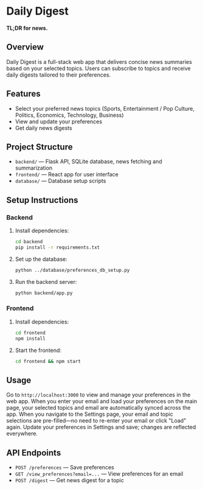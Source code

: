 # Daily Digest

**TL;DR for news.**

## Overview
Daily Digest is a full-stack web app that delivers concise news summaries based on your selected topics. Users can subscribe to topics and receive daily digests tailored to their preferences.

## Features
- Select your preferred news topics (Sports, Entertainment / Pop Culture, Politics, Economics, Technology, Business)
- View and update your preferences
- Get daily news digests

## Project Structure
- `backend/` — Flask API, SQLite database, news fetching and summarization
- `frontend/` — React app for user interface
- `database/` — Database setup scripts

## Setup Instructions

### Backend
1. Install dependencies:
	```sh
	cd backend
	pip install -r requirements.txt
	```
2. Set up the database:
	```sh
	python ../database/preferences_db_setup.py
	```
3. Run the backend server:
	```sh
	python backend/app.py
	```

### Frontend
1. Install dependencies:
	```sh
	cd frontend
	npm install
	```
2. Start the frontend:
	```sh
	cd frontend && npm start
	```

## Usage
Go to `http://localhost:3000` to view and manage your preferences in the web app.
When you enter your email and load your preferences on the main page, your selected topics and email are automatically synced across the app.
When you navigate to the Settings page, your email and topic selections are pre-filled—no need to re-enter your email or click "Load" again.
Update your preferences in Settings and save; changes are reflected everywhere.

## API Endpoints
- `POST /preferences` — Save preferences
- `GET /view_preferences?email=...` — View preferences for an email
- `POST /digest` — Get news digest for a topic